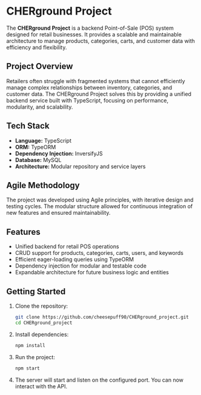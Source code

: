 # CHERground Project

The **CHERground Project** is a backend Point-of-Sale (POS) system designed for retail businesses. It provides a scalable and maintainable architecture to manage products, categories, carts, and customer data with efficiency and flexibility.

## Project Overview

Retailers often struggle with fragmented systems that cannot efficiently manage complex relationships between inventory, categories, and customer data. The CHERground Project solves this by providing a unified backend service built with TypeScript, focusing on performance, modularity, and scalability.

## Tech Stack

- **Language:** TypeScript  
- **ORM:** TypeORM  
- **Dependency Injection:** InversifyJS  
- **Database:** MySQL  
- **Architecture:** Modular repository and service layers  

## Agile Methodology

The project was developed using Agile principles, with iterative design and testing cycles. The modular structure allowed for continuous integration of new features and ensured maintainability.

## Features

- Unified backend for retail POS operations  
- CRUD support for products, categories, carts, users, and keywords  
- Efficient eager-loading queries using TypeORM  
- Dependency injection for modular and testable code  
- Expandable architecture for future business logic and entities  

## Getting Started

1. Clone the repository:
   ```bash
   git clone https://github.com/cheesepuff90/CHERground_project.git
   cd CHERground_project
   
2. Install dependencies:
   ```bash
   npm install

3. Run the project:
   ```bash
   npm start

4. The server will start and listen on the configured port. You can now interact with the API.


